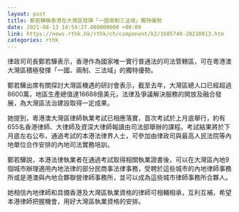 ```yaml
---
layout: post
title: 鄭若驊稱香港在大灣區發揮「一國兩制三法域」獨特優勢
date: 2021-08-13 14:54:27.000000000 +08:00
link: https://news.rthk.hk/rthk/ch/component/k2/1605740-20210813.htm
categories: rthk
---
```


律政司司長鄭若驊表示，香港作為國家唯一實行普通法的司法管轄區，可在粵港澳大灣區積極發揮「一國、兩制、三法域」的獨特優勢。

鄭若驊出席有關探討大灣區機遇的研討會表示，截至去年，大灣區總人口已經超過8600萬，地區生產總值達16688億美元，法律及爭議解決服務的開放及融合發展，為大灣區法治建設取得一定成果。

她提到，粵港澳大灣區律師執業考試已相應落實，首次考試於上月底舉行，約有655名香港律師、大律師及資深大律師報讀由司法部舉辦的課程。考試結果將於下月底左右公布，通過考試的本港法律界人士，可參加由律政司與最高人民法院等內地單位合作安排的內地司法實務培訓。

鄭若驊說，本港法律執業者在通過考試取得相關執業證書後，可以在大灣區內地9個城市辦理適用內地法律的部分民商事法律事務，受聘於這些城市的內地律師事務所或是港澳與內地合夥聯營律師事務所，並可以成為這些城市律師事務所合夥人。

她相信內地律師和具備香港及大灣區執業資格的律師可相輔相承，互利互補，希望本港律師把握機會，用好大灣區執業資格的安排。
